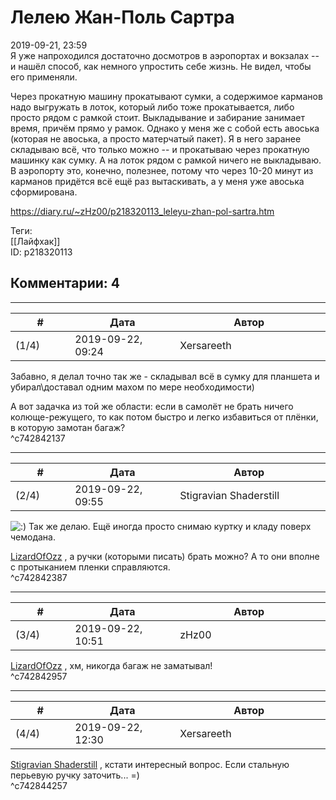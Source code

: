 Лелею Жан-Поль Сартра
=====================

  
2019-09-21, 23:59  
 Я уже напроходился достаточно досмотров в аэропортах и вокзалах -- и нашёл способ, как немного упростить себе жизнь. Не видел, чтобы его применяли.   
   
 Через прокатную машину прокатывают сумки, а содержимое карманов надо выгружать в лоток, который либо тоже прокатывается, либо просто рядом с рамкой стоит. Выкладывание и забирание занимает время, причём прямо у рамок. Однако у меня же с собой есть авоська (которая не авоська, а просто матерчатый пакет). Я в него заранее складываю всё, что только можно -- и прокатываю через прокатную машинку как сумку. А на лоток рядом с рамкой ничего не выкладываю. В аэропорту это, конечно, полезнее, потому что через 10-20 минут из карманов придётся всё ещё раз вытаскивать, а у меня уже авоська сформирована.   
  
<https://diary.ru/~zHz00/p218320113_leleyu-zhan-pol-sartra.htm>  
  
Теги:  
[[Лайфхак]]  
ID: p218320113  


Комментарии: 4
--------------

  


---



|         #         |              Дата              |                     Автор                     |           ID           |
| --- | --- | --- | --- |
| (1/4) | 2019-09-22, 09:24 | Xersareeth | c742842137 |

  
 Забавно, я делал точно так же - складывал всё в сумку для планшета и убирал\доставал одним махом по мере необходимости)   
   
 А вот задачка из той же области: если в самолёт не брать ничего колюще-режущего, то как потом быстро и легко избавиться от плёнки, в которую замотан багаж?   
 ^c742842137

---



|         #         |              Дата              |                     Автор                     |           ID           |
| --- | --- | --- | --- |
| (2/4) | 2019-09-22, 09:55 | Stigravian Shaderstill | c742842387 |

  
 ![:)](http://static.diary.ru/picture/3.gif) Так же делаю. Ещё иногда просто снимаю куртку и кладу поверх чемодана.   
   
  [LizardOfOzz](http://LizardsBurrow.diary.ru "One more night")  , а ручки (которыми писать) брать можно? А то они вполне с протыканием пленки справляются.   
 ^c742842387

---



|         #         |              Дата              |                     Автор                     |           ID           |
| --- | --- | --- | --- |
| (3/4) | 2019-09-22, 10:51 | zHz00 | c742842957 |

  
  [LizardOfOzz](http://LizardsBurrow.diary.ru "One more night")  , хм, никогда багаж не заматывал!   
 ^c742842957

---



|         #         |              Дата              |                     Автор                     |           ID           |
| --- | --- | --- | --- |
| (4/4) | 2019-09-22, 12:30 | Xersareeth | c742844257 |

  
  [Stigravian Shaderstill](http://stigravian.diary.ru "Science, Death, Rock-n-Roll")  , кстати интересный вопрос. Если стальную перьевую ручку заточить... =)   
 ^c742844257